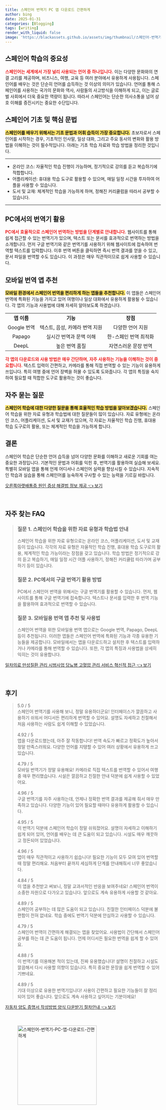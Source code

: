 ```yaml
---
title: 스페인어 번역기 PC 앱 다운로드 간편하게
author: bing
date: 2025-01-31
categories: [Blogging]
tags: [writing]
render_with_liquid: false
image: 'https://blackassets.github.io/assets/img/thumbnail/스페인어-번역기-PC-앱-다운로드-간편하게.webp'
---
```



<h2 id='스페인어_학습의_중요성'>스페인어 학습의 중요성</h2>

<p><b><span style="color: #ee2323;">스페인어는 세계에서 가장 널리 사용되는 언어 중 하나입니다.</span></b> 이는 다양한 문화와의 연결 고리를 제공하며, 비즈니스, 여행, 교육 등 여러 분야에서 유용하게 사용됩니다. 스페인어를 배우는 것은 단순히 언어를 습득하는 것 이상의 의미가 있습니다. 언어를 통해 스페인어를 사용하는 국가의 문화와 역사, 사람들의 사고방식을 이해하게 되고, 이는 글로벌 사회에서 더욱 중요한 역량이 됩니다. 따라서 스페인어는 단순한 의사소통을 넘어 상호 이해를 증진시키는 중요한 수단입니다.</p>

<h2 id='스페인어_기초_및_핵심_문법'>스페인어 기초 및 핵심 문법</h2>

<p><b><span style="background-color: #ffe066;">스페인어를 배우기 위해서는 기초 문법과 어휘 습득이 가장 중요합니다.</span></b> 초보자로서 스페인어를 시작하는 경우, 기초적인 인사말, 일상 대화, 그리고 주요 동사의 변화와 활용 방법을 이해하는 것이 필수적입니다. 아래는 기초 학습 자료와 학습 방법을 정리한 것입니다.</p>

<hr />

<ul>
    <li>온라인 코스: 자율적인 학습 진행이 가능하며, 정기적으로 강의를 듣고 복습하기에 적합합니다.</li>
    <li>어플리케이션: 휴대용 학습 도구로 활용할 수 있으며, 매일 일정 시간을 투자하여 어플을 사용할 수 있습니다.</li>
    <li>도서 및 교재: 체계적인 학습을 가능하게 하며, 정해진 커리큘럼을 따라서 공부할 수 있습니다.</li>
</ul>

<hr />

<h2 id='PC에서의_번역기_활용'>PC에서의 번역기 활용</h2>

<p><b><span style="color: #ee2323;">PC에서 효율적으로 스페인어 번역하는 방법을 단계별로 안내합니다.</span></b> 웹사이트를 통해 쉽게 접근할 수 있는 번역기가 있으며, 텍스트 또는 문서를 효과적으로 번역하는 방법을 소개합니다. 먼저 구글 번역기와 같은 번역기를 사용하기 위해 웹사이트에 접속하여 번역할 텍스트를 입력합니다. 이후 번역 버튼을 클릭하면 즉시 번역 결과를 얻을 수 있고, 문서 파일을 번역할 수도 있습니다. 이 과정은 매우 직관적이므로 쉽게 사용할 수 있습니다.</p>

<h2 id='모바일_번역_앱_추천'>모바일 번역 앱 추천</h2>

<p><b><span style="background-color: #ffe066;">모바일 환경에서 스페인어 번역을 편리하게 하는 앱들을 추천합니다.</span></b> 이 앱들은 스페인어 번역에 특화된 기능을 가지고 있어 여행이나 일상 대화에서 유용하게 활용될 수 있습니다. 각 앱의 기능과 사용법에 대해 자세히 알아보도록 하겠습니다.</p>

<table>
    <tr>
        <td style="text-align: center; height: 17px;"><b>앱 이름</b></td>
        <td style="text-align: center; height: 17px;"><b>기능</b></td>
        <td style="text-align: center; height: 17px;"><b>장점</b></td>
    </tr>
    <tr>
        <td style="text-align: center; height: 17px;">Google 번역</td>
        <td style="text-align: center; height: 17px;">텍스트, 음성, 카메라 번역 지원</td>
        <td style="text-align: center; height: 17px;">다양한 언어 지원</td>
    </tr>
    <tr>
        <td style="text-align: center; height: 17px;">Papago</td>
        <td style="text-align: center; height: 17px;">실시간 번역과 문맥 이해</td>
        <td style="text-align: center; height: 17px;">한-스페인 번역 최적화</td>
    </tr>
    <tr>
        <td style="text-align: center; height: 17px;">DeepL</td>
        <td style="text-align: center; height: 17px;">높은 번역 품질</td>
        <td style="text-align: center; height: 17px;">자연스러운 문장 번역</td>
    </tr>
</table>

<p><b><span style="color: #ee2323;">각 앱의 다운로드와 사용 방법은 매우 간단하며, 자주 사용하는 기능을 이해하는 것이 중요합니다.</span></b> 텍스트 입력이 간편하고, 카메라를 통해 직접 번역할 수 있는 기능이 유용하게 쓰입니다. 특히 여행 중에 언어 장벽을 허물 수 있도록 도와줍니다. 각 앱의 특징을 숙지하여 필요할 때 적합한 도구로 활용하는 것이 좋습니다.</p>

<h2 id='자주_묻는_질문'>자주 묻는 질문</h2>

<p><b><span style="background-color: #ffe066;">스페인어 학습에 대한 다양한 질문을 통해 효율적인 학습 방법을 알아보겠습니다.</span></b> 스페인어 학습을 위한 자료 유형과 학습법에 대한 질문들이 많이 있습니다. 자료 유형에는 온라인 코스, 어플리케이션, 도서 및 교재가 있으며, 각 자료는 자율적인 학습 진행, 휴대용 학습 도구로의 활용, 또는 체계적인 학습을 가능하게 합니다.</p>

<h2 id='결론'>결론</h2>

<p>스페인어 학습은 단순한 언어 습득을 넘어 다양한 문화를 이해하고 새로운 기회를 여는 중요한 과정입니다. 기본적인 문법과 어휘를 익힌 후, 번역기를 활용하여 실습해 보세요. 특별히 모바일 앱을 통해 언제 어디서나 스페인어 실력을 향상시킬 수 있습니다. 지속적인 학습과 실습을 통해 스페인어를 능숙하게 구사할 수 있는 능력을 기르길 바랍니다.</p>


<p><a class="click-button" title="오른쪽아랫배통증 원인 증상 해결법 정보 제공" href="https://blackassets.github.io/posts/%EC%98%A4%EB%A5%B8%EC%AA%BD%EC%95%84%EB%9E%AB%EB%B0%B0%ED%86%B5%EC%A6%9D-%EC%9B%90%EC%9D%B8-%EC%A6%9D%EC%83%81-%ED%95%B4%EA%B2%B0%EB%B2%95-%EC%A0%95%EB%B3%B4-%EC%A0%9C%EA%B3%B5/" rel="dofollow">오른쪽아랫배통증 원인 증상 해결법 정보 제공 👈 보기</a></p><br>
<h2 id='자주_찾는_FAQ'>자주 찾는 FAQ</h2>
<div itemscope="" itemtype="https://schema.org/FAQPage"> 
<blockquote> 
<div itemscope="" itemprop="mainEntity" itemtype="https://schema.org/Question"> 
<h3 itemprop="name">질문 1. 스페인어 학습을 위한 자료 유형과 학습법 안내</h3> 
<div itemscope="" itemprop="acceptedAnswer" itemtype="https://schema.org/Answer"> 
<span itemprop="text"> 
<p>스페인어 학습을 위한 자료 유형으로는 온라인 코스, 어플리케이션, 도서 및 교재 등이 있습니다. 각각의 자료 유형은 자율적인 학습 진행, 휴대용 학습 도구로의 활용, 체계적인 학습 가능이라는 장점을 갖고 있습니다. 학습 방법은 정기적으로 강의 듣고 복습하기, 매일 일정 시간 어플 사용하기, 정해진 커리큘럼 따라가며 공부하기 등이 있습니다.</p> 
</span> 
</div> 
</div> 

<div itemscope="" itemprop="mainEntity" itemtype="https://schema.org/Question"> 
<h3 itemprop="name">질문 2. PC에서의 구글 번역기 활용 방법</h3> 
<div itemscope="" itemprop="acceptedAnswer" itemtype="https://schema.org/Answer"> 
<span itemprop="text"> 
<p>PC에서 스페인어 번역을 위해서는 구글 번역기를 활용할 수 있습니다. 먼저, 웹사이트를 통해 구글 번역기에 접속합니다. 텍스트나 문서를 입력한 후 번역 기능을 활용하여 효과적으로 번역할 수 있습니다.</p> 
</span> 
</div> 
</div> 

<div itemscope="" itemprop="mainEntity" itemtype="https://schema.org/Question"> 
<h3 itemprop="name">질문 3. 모바일용 번역 앱 추천 및 사용법</h3> 
<div itemscope="" itemprop="acceptedAnswer" itemtype="https://schema.org/Answer"> 
<span itemprop="text"> 
<p>스페인어 번역을 위한 모바일용 번역 앱으로는 Google 번역, Papago, DeepL 등이 추천됩니다. 이러한 앱들은 스페인어 번역에 특화된 기능과 각종 유용한 기능들을 제공합니다. 모바일에서는 앱을 다운로드하고 설치한 후 텍스트를 입력하거나 카메라를 통해 번역할 수 있습니다. 또한, 각 앱의 특징과 사용법을 상세히 익히는 것이 유용합니다.</p> 
</span> 
</div> 
</div> 
</blockquote> 
</div>
<p><a class="click-button" title="일차의료 만성질환 관리 시범사업 당뇨병 고혈압 관리 서비스 혁신적 접근" href="https://blackassets.github.io/posts/%EC%9D%BC%EC%B0%A8%EC%9D%98%EB%A3%8C-%EB%A7%8C%EC%84%B1%EC%A7%88%ED%99%98-%EA%B4%80%EB%A6%AC-%EC%8B%9C%EB%B2%94%EC%82%AC%EC%97%85-%EB%8B%B9%EB%87%A8%EB%B3%91-%EA%B3%A0%ED%98%88%EC%95%95-%EA%B4%80%EB%A6%AC-%EC%84%9C%EB%B9%84%EC%8A%A4-%ED%98%81%EC%8B%A0%EC%A0%81-%EC%A0%91%EA%B7%BC/" rel="dofollow">일차의료 만성질환 관리 시범사업 당뇨병 고혈압 관리 서비스 혁신적 접근 👈 보기</a></p><br>
<h2 id='후기'>후기</h2>
<div itemscope itemtype="https://schema.org/Product">
  <blockquote>
  <div itemprop="review" itemscope itemtype="https://schema.org/Review">
      <div itemprop="reviewRating" itemscope itemtype="https://schema.org/Rating"> <span itemprop="ratingValue">5.0</span> / <span itemprop="bestRating">5</span> </div>
      <span itemprop="reviewBody">스페인어 번역기를 사용해 보니, 정말 유용하더군요! 인터페이스가 깔끔하고 사용하기 쉬워서 어디서든 편리하게 번역할 수 있어요. 설명도 자세하고 친절해서 처음 사용하는 사람도 쉽게 이해할 수 있었습니다.</span>
  </div>
  <br>
  <div itemprop="review" itemscope itemtype="https://schema.org/Review">
      <div itemprop="reviewRating" itemscope itemtype="https://schema.org/Rating"> <span itemprop="ratingValue">4.92</span> / <span itemprop="bestRating">5</span> </div>
      <span itemprop="reviewBody">앱을 다운로드했는데, 아주 잘 작동합니다! 번역 속도가 빠르고 정확도가 높아서 정말 만족스러워요. 다양한 언어를 지탱할 수 있어 여러 상황에서 유용하게 쓰고 있습니다.</span>
  </div>
  <br>
  <div itemprop="review" itemscope itemtype="https://schema.org/Review">
      <div itemprop="reviewRating" itemscope itemtype="https://schema.org/Rating"> <span itemprop="ratingValue">4.79</span> / <span itemprop="bestRating">5</span> </div>
      <span itemprop="reviewBody">모바일 번역기가 정말 유용해요! 카메라로 직접 텍스트를 번역할 수 있어서 여행 중 매우 편리했습니다. 시설은 깔끔하고 친절한 안내 덕분에 쉽게 사용할 수 있었어요.</span>
  </div>
  <br>
  <div itemprop="review" itemscope itemtype="https://schema.org/Review">
      <div itemprop="reviewRating" itemscope itemtype="https://schema.org/Rating"> <span itemprop="ratingValue">4.96</span> / <span itemprop="bestRating">5</span> </div>
      <span itemprop="reviewBody">구글 번역기를 자주 사용하는데, 언제나 정확한 번역 결과를 제공해 줘서 매우 만족하고 있습니다. 다양한 기능이 있어 필요할 때마다 유용하게 활용할 수 있습니다.</span>
  </div>
  <br>
  <div itemprop="review" itemscope itemtype="https://schema.org/Review">
      <div itemprop="reviewRating" itemscope itemtype="https://schema.org/Rating"> <span itemprop="ratingValue">4.95</span> / <span itemprop="bestRating">5</span> </div>
      <span itemprop="reviewBody">이 번역기 덕분에 스페인어 학습이 정말 쉬워졌어요. 설명이 자세하고 이해하기 쉽게 되어 있어, 언어를 배우는 데 큰 도움이 되고 있습니다. 시설도 매우 깨끗하고 정돈되어 있었습니다.</span>
  </div>
  <br>
  <div itemprop="review" itemscope itemtype="https://schema.org/Review">
      <div itemprop="reviewRating" itemscope itemtype="https://schema.org/Rating"> <span itemprop="ratingValue">4.96</span> / <span itemprop="bestRating">5</span> </div>
      <span itemprop="reviewBody">앱이 매우 직관적이고 사용하기 쉽습니다! 필요한 기능이 모두 모여 있어 번역할 때 정말 편리해요. 처음부터 끝까지 세심하게 단계를 안내해줘서 너무 좋았습니다.</span>
  </div>
  <br>
  <div itemprop="review" itemscope itemtype="https://schema.org/Review">
      <div itemprop="reviewRating" itemscope itemtype="https://schema.org/Rating"> <span itemprop="ratingValue">4.84</span> / <span itemprop="bestRating">5</span> </div>
      <span itemprop="reviewBody">이 앱을 추천받고 써보니, 정말 교과서적인 반응을 보여주네요! 스페인어 번역이 소중한 자원으로 다가오고 있습니다. 앞으로도 계속 유용하게 사용할 것 같아요.</span>
  </div>
  <br>
  <div itemprop="review" itemscope itemtype="https://schema.org/Review">
      <div itemprop="reviewRating" itemscope itemtype="https://schema.org/Rating"> <span itemprop="ratingValue">4.89</span> / <span itemprop="bestRating">5</span> </div>
      <span itemprop="reviewBody">스페인어 공부하는 데 많은 도움이 되고 있습니다. 친절한 인터페이스 덕분에 불편함이 전혀 없네요. 학습 중에도 번역기 덕분에 안심하고 사용할 수 있습니다.</span>
  </div>
  <br>
  <div itemprop="review" itemscope itemtype="https://schema.org/Review">
      <div itemprop="reviewRating" itemscope itemtype="https://schema.org/Rating"> <span itemprop="ratingValue">4.79</span> / <span itemprop="bestRating">5</span> </div>
      <span itemprop="reviewBody">스페인어 번역이 간편하게 해결되는 앱을 찾았어요. 사용법이 간단해서 스페인어 공부를 하는 데 큰 도움이 됩니다. 언제 어디서든 필요한 번역을 쉽게 할 수 있어요.</span>
  </div>
  <br>
  <div itemprop="review" itemscope itemtype="https://schema.org/Review">
      <div itemprop="reviewRating" itemscope itemtype="https://schema.org/Rating"> <span itemprop="ratingValue">4.88</span> / <span itemprop="bestRating">5</span> </div>
      <span itemprop="reviewBody">이 번역기를 이용해본 적이 있는데, 진짜 유용했습니다! 설명이 친절하고 시설도 깔끔해서 다시 사용할 의향이 있습니다. 특히 중요한 문장을 쉽게 번역할 수 있어 기쁘네요.</span>
  </div>
  <br>
  <div itemprop="review" itemscope itemtype="https://schema.org/Review">
      <div itemprop="reviewRating" itemscope itemtype="https://schema.org/Rating"> <span itemprop="ratingValue">4.89</span> / <span itemprop="bestRating">5</span> </div>
      <span itemprop="reviewBody">기대 이상으로 유용한 번역기입니다! 사용이 간편하고 필요한 기능들이 잘 정리되어 있어 좋습니다. 앞으로도 계속 사용하고 싶어지는 기분이에요!</span>
  </div>
  </blockquote>
</div>
<p><a class="click-button" title="자동차 양도 증명서 작성방법 양식 다운받기 절차안내" href="https://blackassets.github.io/posts/%EC%9E%90%EB%8F%99%EC%B0%A8-%EC%96%91%EB%8F%84-%EC%A6%9D%EB%AA%85%EC%84%9C-%EC%9E%91%EC%84%B1%EB%B0%A9%EB%B2%95-%EC%96%91%EC%8B%9D-%EB%8B%A4%EC%9A%B4%EB%B0%9B%EA%B8%B0-%EC%A0%88%EC%B0%A8%EC%95%88%EB%82%B4/" rel="dofollow">자동차 양도 증명서 작성방법 양식 다운받기 절차안내 👈 보기</a></p><br>
<figure class="image"><img src="https://blackassets.github.io/assets/img/thumbnail/스페인어-번역기-PC-앱-다운로드-간편하게.webp" alt="스페인어-번역기-PC-앱-다운로드-간편하게" width="256" height="256"></figure>